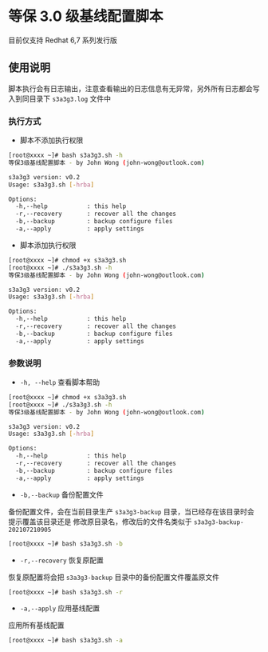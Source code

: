 # 等保 3.0 级基线配置脚本

目前仅支持 Redhat 6,7 系列发行版

## 使用说明

脚本执行会有日志输出，注意查看输出的日志信息有无异常，另外所有日志都会写入到同目录下 `s3a3g3.log` 文件中

### 执行方式

* 脚本不添加执行权限
  
```bash
[root@xxxx ~]# bash s3a3g3.sh -h
等保3级基线配置脚本 - by John Wong (john-wong@outlook.com)

s3a3g3 version: v0.2
Usage: s3a3g3.sh [-hrba]

Options:
  -h,--help           : this help
  -r,--recovery       : recover all the changes
  -b,--backup         : backup configure files
  -a,--apply          : apply settings

```

* 脚本添加执行权限

```bash
[root@xxxx ~]# chmod +x s3a3g3.sh
[root@xxxx ~]# ./s3a3g3.sh -h
等保3级基线配置脚本 - by John Wong (john-wong@outlook.com)

s3a3g3 version: v0.2
Usage: s3a3g3.sh [-hrba]

Options:
  -h,--help           : this help
  -r,--recovery       : recover all the changes
  -b,--backup         : backup configure files
  -a,--apply          : apply settings

```

### 参数说明

* `-h, --help` 查看脚本帮助

```bash
[root@xxxx ~]# chmod +x s3a3g3.sh
[root@xxxx ~]# ./s3a3g3.sh -h
等保3级基线配置脚本 - by John Wong (john-wong@outlook.com)

s3a3g3 version: v0.2
Usage: s3a3g3.sh [-hrba]

Options:
  -h,--help           : this help
  -r,--recovery       : recover all the changes
  -b,--backup         : backup configure files
  -a,--apply          : apply settings

```

* `-b,--backup` 备份配置文件

备份配置文件，会在当前目录生产 `s3a3g3-backup` 目录，当已经存在该目录时会提示覆盖该目录还是
修改原目录名，修改后的文件名类似于 `s3a3g3-backup-202107210905`

```bash
[root@xxxx ~]# bash s3a3g3.sh -b
```

* `-r,--recovery` 恢复原配置

恢复原配置将会把 `s3a3g3-backup` 目录中的备份配置文件覆盖原文件

```bash
[root@xxxx ~]# bash s3a3g3.sh -r
```

* `-a,--apply` 应用基线配置

应用所有基线配置

```bash
[root@xxxx ~]# bash s3a3g3.sh -a
```
